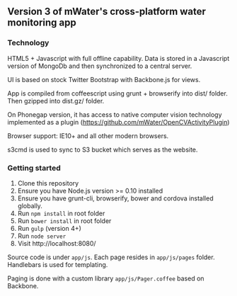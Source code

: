 ## Version 3 of mWater's cross-platform water monitoring app

### Technology

HTML5 + Javascript with full offline capability. Data is stored in a Javascript version of MongoDb and then synchronized to a central server.

UI is based on stock Twitter Bootstrap with Backbone.js for views.

App is compiled from coffeescript using grunt + browserify into dist/ folder. Then gzipped into dist.gz/ folder.

On Phonegap version, it has access to native computer vision technology implemented as a plugin (https://github.com/mWater/OpenCVActivityPlugin)

Browser support: IE10+ and all other modern browsers.

s3cmd is used to sync to S3 bucket which serves as the website.

### Getting started

1. Clone this repository
1. Ensure you have Node.js version >= 0.10 installed
1. Ensure you have grunt-cli, browserify, bower and cordova installed globally.
1. Run `npm install` in root folder
1. Run `bower install` in root folder
1. Run `gulp` (version 4+)
1. Run `node server`
1. Visit http://localhost:8080/

Source code is under `app/js`. Each page resides in `app/js/pages` folder. Handlebars is used for templating. 

Paging is done with a custom library `app/js/Pager.coffee` based on Backbone.
